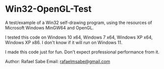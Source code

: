 # Win32-OpenGL-Test
A test/example of a Win32 self-drawing program, using the resources of Microsoft Windows MinGW64 and OpenGL.

I tested this code on Windows 10 x64, Windows 7 x64, Windows XP x64, Windows XP x86. I don't know if it will run on Windows 11.

I made this code just for fun. Don't expect professional performance from it.

Author: Rafael Sabe
Email: rafaelmsabe@gmail.com
